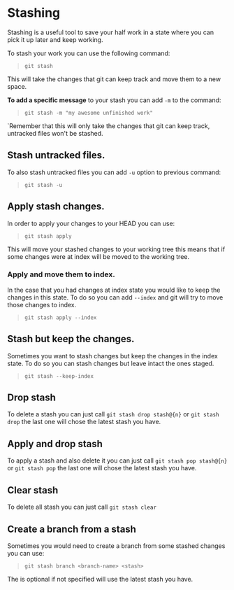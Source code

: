 # Stashing

Stashing is a useful tool to save your half work in a state where you can pick it up later and keep working.

To stash your work you can use the following command:

> `git stash`

This will take the changes that git can keep track and move them to a new space. 

**To add a specific message** to your stash you can add `-m` to the command:

> `git stash -m "my awesome unfinished work"`

`Remember that this will only take the changes that git can keep track, untracked files won't be stashed.

## Stash untracked files.

To also stash untracked files you can add `-u` option to previous command:

> `git stash -u`


## Apply stash changes.

In order to apply your changes to your HEAD you can use:

> `git stash apply`

This will move your stashed changes to your working tree this means that if some changes were at index will be moved to the working tree.

### Apply and move them to index.

In the case that you had changes at index state you would like to keep the changes in this state. To do so you can add `--index` and git will try to move those changes to index.

> `git stash apply --index`

## Stash but keep the changes.

Sometimes you want to stash changes but keep the changes in the index state.
To do so you can stash changes but leave intact the ones staged.

> `git stash --keep-index`

## Drop stash

To delete a stash you can just call `git stash drop stash@{n}` or `git stash drop` the last one will chose the latest stash you have.

## Apply and drop stash

To apply a stash and also delete it you can just call `git stash pop stash@{n}` or `git stash pop`  the last one will chose the latest stash you have.

## Clear stash

To delete all stash you can just call `git stash clear`

## Create a branch from a stash

Sometimes you would need to create a branch from some stashed changes you can use:

> `git stash branch <branch-name> <stash>`

The <stash> is optional if not specified will use the latest stash you have.

